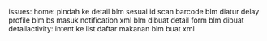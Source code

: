 issues:
  home: pindah ke detail blm sesuai id
  scan barcode blm diatur delay
  profile blm bs masuk
  notification xml blm dibuat
  detail form blm dibuat
  detailactivity: intent ke list daftar makanan blm buat xml
